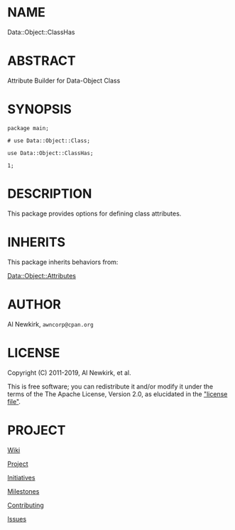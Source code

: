 # NAME

Data::Object::ClassHas

# ABSTRACT

Attribute Builder for Data-Object Class

# SYNOPSIS

    package main;

    # use Data::Object::Class;

    use Data::Object::ClassHas;

    1;

# DESCRIPTION

This package provides options for defining class attributes.

# INHERITS

This package inherits behaviors from:

[Data::Object::Attributes](https://metacpan.org/pod/Data%3A%3AObject%3A%3AAttributes)

# AUTHOR

Al Newkirk, `awncorp@cpan.org`

# LICENSE

Copyright (C) 2011-2019, Al Newkirk, et al.

This is free software; you can redistribute it and/or modify it under the terms
of the The Apache License, Version 2.0, as elucidated in the ["license
file"](https://github.com/iamalnewkirk/data-object-classhas/blob/master/LICENSE).

# PROJECT

[Wiki](https://github.com/iamalnewkirk/data-object-classhas/wiki)

[Project](https://github.com/iamalnewkirk/data-object-classhas)

[Initiatives](https://github.com/iamalnewkirk/data-object-classhas/projects)

[Milestones](https://github.com/iamalnewkirk/data-object-classhas/milestones)

[Contributing](https://github.com/iamalnewkirk/data-object-classhas/blob/master/CONTRIBUTE.md)

[Issues](https://github.com/iamalnewkirk/data-object-classhas/issues)
